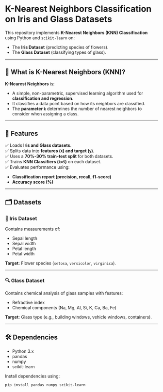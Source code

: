 # K-Nearest Neighbors Classification on Iris and Glass Datasets

This repository implements **K-Nearest Neighbors (KNN) Classification** using Python and `scikit-learn` on:
- The **Iris Dataset** (predicting species of flowers).
- The **Glass Dataset** (classifying types of glass).

---

## 🌻 What is K-Nearest Neighbors (KNN)?

**K-Nearest Neighbors** is:
- A simple, non-parametric, supervised learning algorithm used for **classification and regression**.
- It classifies a data point based on how its neighbors are classified.
- The **parameter `k`** determines the number of nearest neighbors to consider when assigning a class.

---

## 🚀 Features

✅ Loads **Iris and Glass datasets**.  
✅ Splits data into **features (`X`) and target (`y`)**.  
✅ Uses a **70%-30% train-test split** for both datasets.  
✅ Trains **KNN Classifiers (`k=5`)** on each dataset.  
✅ Evaluates performance using:
- **Classification report (precision, recall, f1-score)**
- **Accuracy score (%)**

---

## 🗂️ Datasets

### 🌼 Iris Dataset
Contains measurements of:
- Sepal length
- Sepal width
- Petal length
- Petal width

**Target:** Flower species (`setosa`, `versicolor`, `virginica`).

---

### 🔍 Glass Dataset
Contains chemical analysis of glass samples with features:
- Refractive index
- Chemical components (Na, Mg, Al, Si, K, Ca, Ba, Fe)

**Target:** Glass type (e.g., building windows, vehicle windows, containers).

---

## 🛠️ Dependencies

- Python 3.x
- pandas
- numpy
- scikit-learn

Install dependencies using:
```bash
pip install pandas numpy scikit-learn
